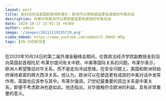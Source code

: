 ```yaml
---
layout: post
title: 金刻羽对话英国前首相布莱尔：欧洲可以帮助塑造更有成效的中美对话
description: 布莱尔称欧洲可以帮助塑造更有成效的中美对话
date: 2020-10-17 15:01:35 +0300
author: admin
image: '/images/20211119155729.png'
video_embed: https://www.youtube.com/embed/5-JN0GF-W9g
tags: [IN CHINESE]
---
```

在2020年10月24日的第二届外滩金融峰会期间，伦敦政治经济学院副教授金刻羽向英国前首相托尼·布莱尔提问有关中欧、中美等国际关系的问题。布莱尔表示，欧洲人希望推动对华关系，而不是走向冷战思维。在安全问题上，美国和欧洲将始终保持紧密的跨大西洋关系。他认为，欧洲可以在塑造更有成效的中美对话中发挥作用，英国也应该参与其中。布莱尔强调，21世纪最重要的双边关系是中美关系，即便不考虑欧洲也是如此。他还指出，对华接触符合欧洲的利益，具有非常重要的意义。
